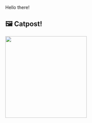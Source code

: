 Hello there!



## 🖼️ Catpost!

<sub>
    <img src="https://cdn2.thecatapi.com/images/xFeEXbOgr.jpg" height="256">
</sub>

